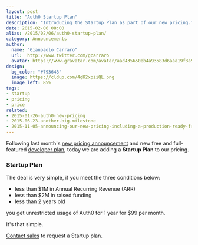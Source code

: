 ```yaml
---
layout: post
title: "Auth0 Startup Plan"
description: "Introducing the Startup Plan as part of our new pricing."
date: 2015-02-06 08:00
alias: /2015/02/06/auth0-startup-plan/
category: Announcements
author:
  name: "Gianpaolo Carraro"
  url:  http://www.twitter.com/gcarraro
  avatar: https://www.gravatar.com/avatar/aad435650eb4a93583d6aaa19f3a91f4.png?s=60
design:
  bg_color: "#793648"
  image: https://cldup.com/4qK2xpiiQL.png
  image_left: 85%
tags:
- startup
- pricing
- price
related:
- 2015-01-26-auth0-new-pricing
- 2015-06-23-another-big-milestone
- 2015-11-05-announcing-our-new-pricing-including-a-production-ready-free-account
---
```


Following last month's [new pricing announcement](https://auth0.com/pricing) and new free and full-featured [developer plan](https://auth0.com/signup), today we are adding a **Startup Plan** to our pricing.

### Startup Plan

The deal is very simple, if you meet the three conditions below:

- less than $1M in Annual Recurring Revenue (ARR)
- less than $2M in raised funding
- less than 2 years old

you get unrestricted usage of Auth0 for 1 year for $99 per month.

It's that simple.

[Contact sales](https://auth0.com/?contact=true) to request a Startup plan.
